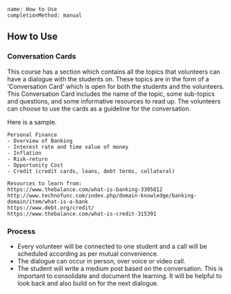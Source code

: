 ```ngMeta
name: How to Use
completionMethod: manual
```

## How to Use

### Conversation Cards
This course has a section which contains all the topics that volunteers can have a dialogue with the students on. These topics are in the form of a 'Conversation Card' which is open for both the students and the volunteers. This Conversation Card includes the name of the topic, some sub-topics and questions, and some informative resources to read up. The volunteers can choose to use the cards as a guideline for the conversation.

Here is a sample.

```ngMeta
Personal Finance
- Overview of Banking
- Interest rate and time value of money
- Inflation
- Risk-return
- Opportunity Cost
- Credit (credit cards, loans, debt terms, collateral)

Resources to learn from:
https://www.thebalance.com/what-is-banking-3305812
http://www.technofunc.com/index.php/domain-knowledge/banking-domain/item/what-is-a-bank
https://www.debt.org/credit/
https://www.thebalance.com/what-is-credit-315391
```

### Process
* Every volunteer will be connected to one student and a call will be scheduled according as per mutual convenience.
* The dialogue can occur in person, over voice or video call.
* The student will write a medium post based on the conversation. This is important to consolidate and document the learning. It will be helpful to look back and also build on for the next dialogue.
